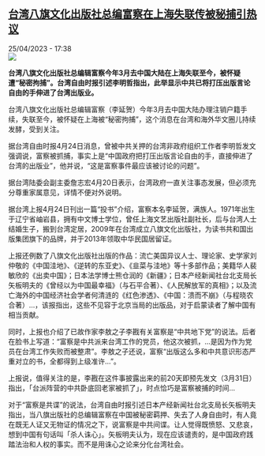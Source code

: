 <!--1682437502000-->
[台湾八旗文化出版社总编富察在上海失联传被秘捕引热议](https://www.rfi.fr/cn/%E4%B8%AD%E5%9B%BD/20230425-%E5%8F%B0%E6%B9%BE%E5%85%AB%E6%97%97%E6%96%87%E5%8C%96%E5%87%BA%E7%89%88%E7%A4%BE%E6%80%BB%E7%BC%96%E5%AF%8C%E5%AF%9F%E5%9C%A8%E4%B8%8A%E6%B5%B7%E5%A4%B1%E8%81%94%E4%BC%A0%E8%A2%AB%E7%A7%98%E6%8D%95%E5%BC%95%E7%83%AD%E8%AE%AE)
------

<div>25/04/2023 - 17:38</div><img src="https://s.rfi.fr/media/display/ebdaf308-e37e-11ed-b85a-005056bfb2b6/w:1280/p:16x9/TaiwanEditeurFucha.JPG"><p><strong>台湾八旗文化出版社总编辑富察今年3月去中国大陆在上海失联至今，被怀疑遭“秘密拘捕”。台湾自由时报引述李明哲指出，此举显示中共已将打压出版言论自由的手伸进了台湾出版业。                    </strong></p><div><p>台湾八旗文化出版社总编辑富察（李延贺）今年3月去中国大陆办理注销户籍手续，失联至今，被怀疑在上海被“秘密拘捕”，这个消息在台湾和海外华文圈儿持续发酵，受到关注。</p><p><span><span><span><span><span><span>据台湾自由时报4月24日消息，曾被中共关押的台湾非政府组织工作者李明哲发文强调说，富察被抓捕，事实上是“中国政府把打压出版言论自由的手，直接伸进了台湾的出版业”，他并说，“这是富察事件最应该被讨论的问题”。</span></span></span></span></span></span></p><p><span><span><span><span><span><span>据台湾陆委会副主委詹志宏4月20日</span></span></span></span></span></span>表示，台湾政府一直关注事态发展，但必须充分尊重家属意见，详情不便对外说明。</p><p><span><span><span><span><span><span>据台湾上报4月24日刊出一篇“投书”介绍，富察本名李延贺，满族人。1971年出生于辽宁省岫岩县，拥有中文博士学位，曾任上海文艺出版社副社长，后与台湾人士结婚生子，搬到台湾定居，2009年在台湾成立八旗文化出版社，为读书共和国出版集团旗下的品牌，并于2013年领取中华民国居留证。</span></span></span></span></span></span></p><p>上报还例数了<span><span><span><span><span><span>八旗文化出版社出版的作品：流亡美国异议人士、理论家、史学家刘仲敬的《中国洼地》、《逆转的东亚史》、《韭菜与洼地》等十多部作品；美籍华人裴敏欣的《出卖中国》；日本法学博士熊仓润的《新疆》；日本产经新闻社台北支局长矢板明夫的《曾经以为中国最幸福》（与石平合著）、《人民解放军的真相》；以及流亡海外的中国经济社会学者何清涟的《红色渗透》、《中国：溃而不崩》（与程晓农合著）...，该报指出，这些</span></span></span></span></span></span><span><span><span><span><span><span>不见容于北京当局的出版品，对于启蒙读者了解中国有相当贡献。</span></span></span></span></span></span></p><p><span><span><span><span><span><span>同时，上报也介绍了已故作家李敖之子李戡有关富察是“中共地下党”的说法。后者在脸书上写道：“富察是中共派来台湾工作的党员，他这次被抓，...是因为作为党员在台湾工作失败而被整肃”。李敖之子还说，富察“出版这么多和中共意识形态严重对立的书，全都得到上级准许...”。</span></span></span></span></span></span></p><p><span><span><span><span><span><span>上报说，</span></span></span></span></span></span><span><span><span><span><span><span>值得关注的是，李戡在这件事披露出来的前20天即预先发文（3月31日）指出，「台派阵营的中共卧底回老家被抓了」，时点恰巧是富察被捕的时间...</span></span></span></span></span></span></p><p>对于“富察是共谍”的说法，台湾自由时报引述<span><span><span><span><span><span>日本产经新闻社台北支局长</span></span></span></span></span></span><span><span><span><span><span><span>矢板明夫指出，</span></span></span></span></span></span><span><span><span><span><span><span>当八旗出版社的总编辑富察在中国被秘密羁押、失去了人身自由时，有人竟在既无人证又无物证的情况之下，说富察是中共间谍。让人觉得既愤怒、又悲哀，想到中国有句话叫「杀人诛心」。矢板明夫认为，</span></span></span></span></span></span><span><span><span><span><span><span>现在应该谴责的，是中国政府践踏法治和人权的事实。而不是用诛心之论来分化台湾社会。</span></span></span></span></span></span></p><div data-selfpromo-newsletter></div><div data-selfpromo-app></div></div>
